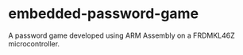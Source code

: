 # embedded-password-game

A password game developed using ARM Assembly on a FRDMKL46Z microcontroller.
